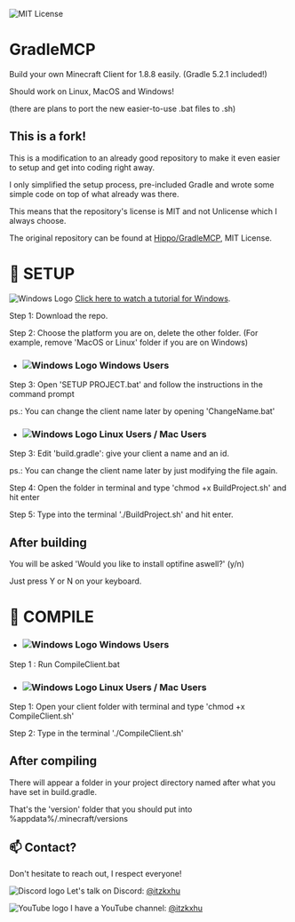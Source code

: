![MIT License](https://img.shields.io/badge/License-MIT-4493D4)
# GradleMCP
Build your own Minecraft Client for 1.8.8 easily. (Gradle 5.2.1 included!)

Should work on Linux, MacOS and Windows!

(there are plans to port the new easier-to-use .bat files to .sh) 

## This is a fork!

This is a modification to an already good repository to make it even easier to setup and get into coding right away.

I only simplified the setup process, pre-included Gradle and wrote some simple code on top of what already was there.

This means that the repository's license is MIT and not Unlicense which I always choose. 

The original repository can be found at [Hippo/GradleMCP](https://github.com/Hippo/GradleMCP), MIT License.

# 🔧 SETUP #

![Windows Logo](https://i.imgur.com/3K2Zww1.png) [Click here to watch a tutorial for Windows](https://www.youtube.com/watch?v=XhfhhflmSd8).

Step 1: Download the repo.

Step 2: Choose the platform you are on, delete the other folder.
(For example, remove 'MacOS or Linux' folder if you are on Windows)

- ### ![Windows Logo](https://i.imgur.com/3K2Zww1.png) Windows Users

Step 3: Open 'SETUP PROJECT.bat' and follow the instructions in the command prompt

ps.: You can change the client name later by opening 'ChangeName.bat'

- ### ![Windows Logo](https://i.imgur.com/Gk0yCdH.png) Linux Users / Mac Users

Step 3: Edit 'build.gradle': give your client a name and an id.

ps.: You can change the client name later by just modifying the file again.

Step 4: Open the folder in terminal and type 'chmod +x BuildProject.sh' and hit enter

Step 5: Type into the terminal './BuildProject.sh' and hit enter.

## After building
You will be asked 'Would you like to install optifine aswell?' (y/n)

Just press Y or N on your keyboard.

# 🔨 COMPILE #

- ### ![Windows Logo](https://i.imgur.com/3K2Zww1.png) Windows Users

Step 1 : Run CompileClient.bat

- ### ![Windows Logo](https://i.imgur.com/Gk0yCdH.png) Linux Users / Mac Users

Step 1: Open your client folder with terminal and type 'chmod +x CompileClient.sh'

Step 2: Type in the terminal './CompileClient.sh'

## After compiling
There will appear a folder in your project directory named after what you have set in build.gradle.

That's the 'version' folder that you should put into %appdata%/.minecraft/versions

## 📫 Contact?

Don't hesitate to reach out, I respect everyone!

![Discord logo](https://github.com/user-attachments/assets/1eb8e84b-de53-406a-94fa-37f94dc82847) Let's talk on Discord: [@itzkxhu](https://discord.com/)

![YouTube logo](https://github.com/user-attachments/assets/dc8bc4f8-e613-4d04-922d-dce2def52e02) I have a YouTube channel: [@itzkxhu](https://www.youtube.com/@itzkxhu)
